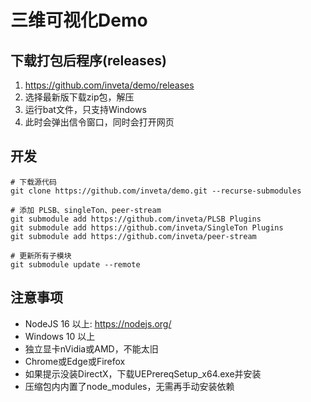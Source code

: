 # 三维可视化Demo

## 下载打包后程序(releases)

1. https://github.com/inveta/demo/releases
2. 选择最新版下载zip包，解压
3. 运行bat文件，只支持Windows
4. 此时会弹出信令窗口，同时会打开网页

## 开发

```
# 下载源代码
git clone https://github.com/inveta/demo.git --recurse-submodules

# 添加 PLSB、singleTon、peer-stream
git submodule add https://github.com/inveta/PLSB Plugins
git submodule add https://github.com/inveta/SingleTon Plugins
git submodule add https://github.com/inveta/peer-stream

# 更新所有子模块
git submodule update --remote
```

## 注意事项

- NodeJS 16 以上: https://nodejs.org/
- Windows 10 以上
- 独立显卡nVidia或AMD，不能太旧
- Chrome或Edge或Firefox
- 如果提示没装DirectX，下载UEPrereqSetup_x64.exe并安装
- 压缩包内内置了node_modules，无需再手动安装依赖